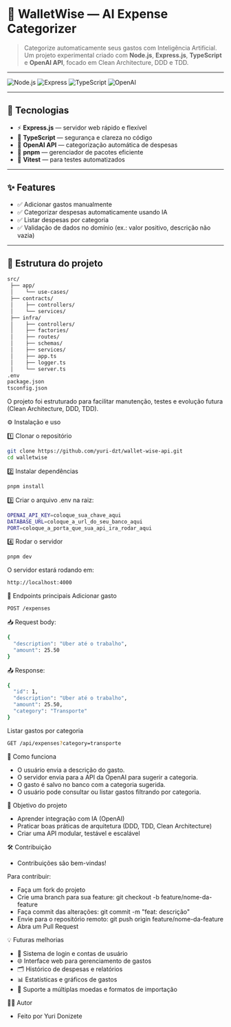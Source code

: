 # 💸 WalletWise — AI Expense Categorizer

> Categorize automaticamente seus gastos com Inteligência Artificial.  
> Um projeto experimental criado com **Node.js**, **Express.js**, **TypeScript** e **OpenAI API**, focado em Clean Architecture, DDD e TDD.

---

![Node.js](https://img.shields.io/badge/Node.js-18+-green)
![Express](https://img.shields.io/badge/Express-5.x-black)
![TypeScript](https://img.shields.io/badge/TypeScript-5.x-blue)
![OpenAI](https://img.shields.io/badge/OpenAI-API-purple)

---

## 🚀 Tecnologias

- ⚡ **Express.js** — servidor web rápido e flexível  
- 🧩 **TypeScript** — segurança e clareza no código  
- 🤖 **OpenAI API** — categorização automática de despesas  
- 🧰 **pnpm** — gerenciador de pacotes eficiente  
- 🧪 **Vitest** — para testes automatizados  

---

## ✨ Features

- ✅ Adicionar gastos manualmente  
- ✅ Categorizar despesas automaticamente usando IA  
- ✅ Listar despesas por categoria  
- ✅ Validação de dados no domínio (ex.: valor positivo, descrição não vazia)   

---

## 📂 Estrutura do projeto

```bash
src/
 ├── app/
 │    └── use-cases/ 
 ├── contracts/
 │    ├── controllers/
 │    └── services/
 ├── infra/
 │    ├── controllers/
 │    ├── factories/
 │    ├── routes/
 │    ├── schemas/
 │    ├── services/
 │    ├── app.ts
 │    ├── logger.ts
 │    └── server.ts
.env
package.json
tsconfig.json
```

O projeto foi estruturado para facilitar manutenção, testes e evolução futura (Clean Architecture, DDD, TDD).

⚙️ Instalação e uso

1️⃣ Clonar o repositório
```bash
git clone https://github.com/yuri-dzt/wallet-wise-api.git
cd walletwise
```

2️⃣ Instalar dependências
```bash
pnpm install
```

3️⃣ Criar o arquivo .env na raiz:
```bash
OPENAI_API_KEY=coloque_sua_chave_aqui
DATABASE_URL=coloque_a_url_do_seu_banco_aqui
PORT=coloque_a_porta_que_sua_api_ira_rodar_aqui
```

4️⃣ Rodar o servidor
```bash
pnpm dev
```

O servidor estará rodando em:
```bash
http://localhost:4000
```

🧩 Endpoints principais
Adicionar gasto
```bash
POST /expenses
```

📥 Request body:
```bash
{
  "description": "Uber até o trabalho",
  "amount": 25.50
}
```

📤 Response:
```bash
{
  "id": 1,
  "description": "Uber até o trabalho",
  "amount": 25.50,
  "category": "Transporte"
}
```

Listar gastos por categoria
```bash
GET /api/expenses?category=transporte
```

🧠 Como funciona
- O usuário envia a descrição do gasto.
- O servidor envia para a API da OpenAI para sugerir a categoria.
- O gasto é salvo no banco com a categoria sugerida.
- O usuário pode consultar ou listar gastos filtrando por categoria.

🧭 Objetivo do projeto
- Aprender integração com IA (OpenAI)
- Praticar boas práticas de arquitetura (DDD, TDD, Clean Architecture)
- Criar uma API modular, testável e escalável

🛠 Contribuição
- Contribuições são bem-vindas!

Para contribuir:
- Faça um fork do projeto
- Crie uma branch para sua feature: git checkout -b feature/nome-da-feature
- Faça commit das alterações: git commit -m "feat: descrição"
- Envie para o repositório remoto: git push origin feature/nome-da-feature
- Abra um Pull Request

💡 Futuras melhorias
- 🔑 Sistema de login e contas de usuário
- 🌐 Interface web para gerenciamento de gastos
- 🗂 Histórico de despesas e relatórios
- 📊 Estatísticas e gráficos de gastos
- 🚀 Suporte a múltiplas moedas e formatos de importação

🧑‍💻 Autor
- Feito por Yuri Donizete